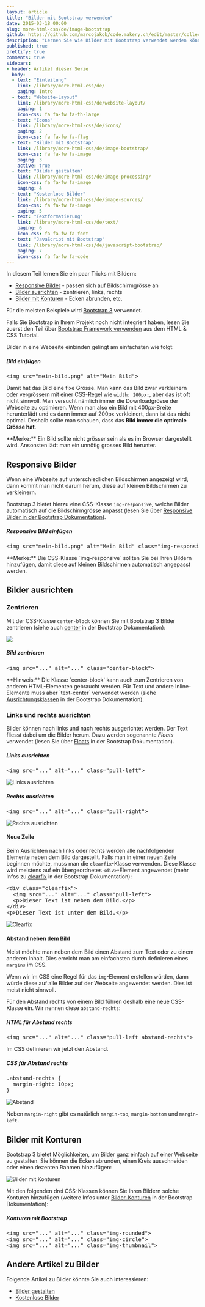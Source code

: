 ```yaml
---
layout: article
title: "Bilder mit Bootstrap verwenden"
date: 2015-03-18 00:00
slug: more-html-css/de/image-bootstrap
github: https://github.com/marcojakob/code.makery.ch/edit/master/collections/library/more-html-css-de-image-bootstrap.md
description: "Lernen Sie wie Bilder mit Bootstrap verwendet werden können. Bilder automatisch auf die Bildschirmgrösse anpassen, Bilder ausrichten, etc."
published: true
prettify: true
comments: true
sidebars:
- header: Artikel dieser Serie
  body:
  - text: "Einleitung"
    link: /library/more-html-css/de/
    paging: Intro
  - text: "Website-Layout"
    link: /library/more-html-css/de/website-layout/
    paging: 1
    icon-css: fa fa-fw fa-th-large
  - text: "Icons"
    link: /library/more-html-css/de/icons/
    paging: 2
    icon-css: fa fa-fw fa-flag
  - text: "Bilder mit Bootstrap"
    link: /library/more-html-css/de/image-bootstrap/
    icon-css: fa fa-fw fa-image
    paging: 3
    active: true
  - text: "Bilder gestalten"
    link: /library/more-html-css/de/image-processing/
    icon-css: fa fa-fw fa-image
    paging: 4
  - text: "Kostenlose Bilder"
    link: /library/more-html-css/de/image-sources/
    icon-css: fa fa-fw fa-image
    paging: 5
  - text: "Textformatierung"
    link: /library/more-html-css/de/text/
    paging: 6
    icon-css: fa fa-fw fa-font
  - text: "JavaScript mit Bootstrap"
    link: /library/more-html-css/de/javascript-bootstrap/
    paging: 7
    icon-css: fa fa-fw fa-code
---
```


In diesem Teil lernen Sie ein paar Tricks mit Bildern:

* [Responsive Bilder](#responsive-bilder) - passen sich auf Bildschirmgrösse an
* [Bilder ausrichten](#bilder-ausrichten) - zentrieren, links, rechts
* [Bilder mit Konturen](#bilder-mit-konturen) - Ecken abrunden, etc.

Für die meisten Beispiele wird [Bootstrap 3](http://holdirbootstrap.de/) verwendet.

<div class="alert alert-warning">
Falls Sie Bootstrap in Ihrem Projekt noch nicht integriert haben, lesen Sie zuerst den Teil über <a href="/library/html-css/de/part6/" class="alert-link">Bootstrap Framework verwenden</a> aus dem HTML & CSS Tutorial.
</div>

Bilder in eine Webseite einbinden gelingt am einfachsten wie folgt:


##### Bild einfügen

<pre class="prettyprint lang-html">
&lt;img src="mein-bild.png" alt="Mein Bild">
</pre>

Damit hat das Bild eine fixe Grösse. Man kann das Bild zwar verkleinern oder vergrössern mit einer CSS-Regel wie `width: 200px;`, aber das ist oft nicht sinnvoll. Man versucht nämlich immer die Downloadgrösse der Webseite zu optimieren. Wenn man also ein Bild mit 400px-Breite herunterlädt und es dann immer auf 200px verkleinert, dann ist das nicht optimal. Deshalb sollte man schauen, dass das **Bild immer die optimale Grösse hat**.

<div class="alert alert-info">
**Merke:** Ein Bild sollte nicht grösser sein als es im Browser dargestellt wird. Ansonsten lädt man ein unnötig grosses Bild herunter.
</div>


## Responsive Bilder

Wenn eine Webseite auf unterschiedlichen Bildschirmen angezeigt wird, dann kommt man nicht darum herum, diese auf kleinen Bildschirmen zu verkleinern.

Bootstrap 3 bietet hierzu eine CSS-Klasse `img-responsive`, welche Bilder automatisch auf die Bildschirmgrösse anpasst (lesen Sie über [Responsive Bilder in der Bootstrap Dokumentation](http://holdirbootstrap.de/css/#images-responsive)).


##### Responsive Bild einfügen

<pre class="prettyprint lang-html">
&lt;img src="mein-bild.png" alt="Mein Bild" class="img-responsive" >
</pre>

<div class="alert alert-info">
**Merke:** Die CSS-Klasse `img-responsive` sollten Sie bei Ihren Bildern hinzufügen, damit diese auf kleinen Bildschirmen automatisch angepasst werden.
</div>


## Bilder ausrichten

### Zentrieren

Mit der CSS-Klasse `center-block` können Sie mit Bootstrap 3 Bilder zentrieren (siehe auch [center](http://holdirbootstrap.de/css/#helper-classes-center) in der Bootstrap Dokumentation):

<img src="/assets/library/more-html-css/image-bootstrap/center-block.png" class="center-block">


##### Bild zentrieren

<pre class="prettyprint lang-html">
&lt;img src="..." alt="..." class="center-block">
</pre>

<div class="alert alert-info">
**Hinweis:** Die Klasse `center-block` kann auch zum Zentrieren von anderen HTML-Elementen gebraucht werden. Für Text und andere Inline-Elemente muss aber `text-center` verwendet werden (siehe <a href="http://holdirbootstrap.de/css/#type-alignment" class="alert-link">Ausrichtungsklassen</a> in der Bootstrap Dokumentation).
</div>


### Links und rechts ausrichten

Bilder können nach links und nach rechts ausgerichtet werden. Der Text fliesst dabei um die Bilder herum. Dazu werden sogenannte *Floats* verwendet (lesen Sie über [Floats](http://holdirbootstrap.de/css/#helper-classes-floats) in der Bootstrap Dokumentation).


##### Links ausrichten

<pre class="prettyprint lang-html">
&lt;img src="..." alt="..." class="pull-left">
</pre>

![Links ausrichten](/assets/library/more-html-css/image-bootstrap/pull-left.png)


##### Rechts ausrichten

<pre class="prettyprint lang-html">
&lt;img src="..." alt="..." class="pull-right">
</pre>

![Rechts ausrichten](/assets/library/more-html-css/image-bootstrap/pull-right.png)


#### Neue Zeile

Beim Ausrichten nach links oder rechts werden alle nachfolgenden Elemente neben dem  Bild dargestellt. Falls man in einer neuen Zeile beginnen möchte, muss man die `clearfix`-Klasse verwenden. Diese Klasse wird meistens auf ein übergeordnetes `<div>`-Element angewendet (mehr Infos zu [clearfix](http://holdirbootstrap.de/css/#helper-classes-clearfix) in der Bootstrap Dokumentation):

<pre class="prettyprint lang-html">
&lt;div class="clearfix">
  &lt;img src="..." alt="..." class="pull-left">
  &lt;p>Dieser Text ist neben dem Bild.&lt;/p>
&lt;/div>
&lt;p>Dieser Text ist unter dem Bild.&lt;/p>
</pre>

![Clearfix](/assets/library/more-html-css/image-bootstrap/clearfix.png)


#### Abstand neben dem Bild

Meist möchte man neben dem Bild einen Abstand zum Text oder zu einem anderen Inhalt. Dies erreicht man am einfachsten durch definieren eines `margins` im CSS.

Wenn wir im CSS eine Regel für das `img`-Element erstellen würden, dann würde diese auf alle Bilder auf der Webseite angewendet werden. Dies ist meist nicht sinnvoll. 

Für den Abstand rechts von einem Bild führen deshalb eine neue CSS-Klasse ein. Wir nennen diese `abstand-rechts`:


##### HTML für Abstand rechts

<pre class="prettyprint lang-html">
&lt;img src="..." alt="..." class="pull-left abstand-rechts">
</pre>


Im CSS definieren wir jetzt den Abstand.

##### CSS für Abstand rechts

<pre class="prettyprint lang-css">
.abstand-rechts {
  margin-right: 10px; 
}
</pre> 

![Abstand](/assets/library/more-html-css/image-bootstrap/margin.png)

Neben `margin-right` gibt es natürlich `margin-top`, `margin-bottom` und `margin-left`.


## Bilder mit Konturen

Bootstrap 3 bietet Möglichkeiten, um Bilder ganz einfach auf einer Webseite zu gestalten. Sie können die Ecken abrunden, einen Kreis ausschneiden oder einen dezenten Rahmen hinzufügen:

![Bilder mit Konturen](/assets/library/more-html-css/image-bootstrap/image-shapes.png)

Mit den folgenden drei CSS-Klassen können Sie Ihren Bildern solche Konturen hinzufügen (weitere Infos unter [Bilder-Konturen](http://holdirbootstrap.de/css/#images-shapes) in der Bootstrap Dokumentation):


##### Konturen mit Bootstrap

<pre class="prettyprint lang-html">
&lt;img src="..." alt="..." class="img-rounded">
&lt;img src="..." alt="..." class="img-circle">
&lt;img src="..." alt="..." class="img-thumbnail">
</pre>


## Andere Artikel zu Bilder

Folgende Artikel zu Bilder könnte Sie auch interessieren:

* [Bilder gestalten](/library/more-html-css/de/image-processing/)
* [Kostenlose Bilder](/library/more-html-css/de/image-sources/)